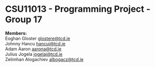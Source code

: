 # CSU11013 - Programming Project - Group 17
**Members:** <br />
Eoghan Gloster glostere@tcd.ie <br />
Johnny Hancu hancuj@tcd.ie <br />
Adam Aaron aarona@tcd.ie <br />
Julius Jogela jogelaj@tcd.ie <br />
Zelimhan Alogachiev albogacz@tcd.ie <br />
